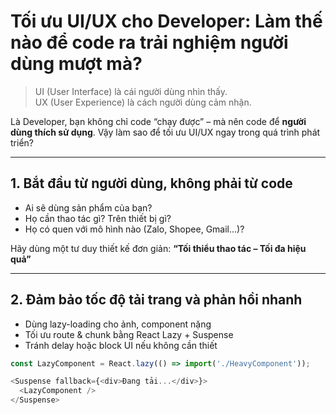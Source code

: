 # Tối ưu UI/UX cho Developer: Làm thế nào để code ra trải nghiệm người dùng mượt mà?

> UI (User Interface) là cái người dùng nhìn thấy.  
> UX (User Experience) là cách người dùng cảm nhận.

Là Developer, bạn không chỉ code “chạy được” – mà nên code để **người dùng thích sử dụng**. Vậy làm sao để tối ưu UI/UX ngay trong quá trình phát triển?

---

## 1. Bắt đầu từ **người dùng**, không phải từ code

- Ai sẽ dùng sản phẩm của bạn?
- Họ cần thao tác gì? Trên thiết bị gì?
- Họ có quen với mô hình nào (Zalo, Shopee, Gmail...)?

Hãy dùng một tư duy thiết kế đơn giản: **“Tối thiểu thao tác – Tối đa hiệu quả”**

---

## 2. Đảm bảo **tốc độ tải trang** và phản hồi nhanh

- Dùng lazy-loading cho ảnh, component nặng
- Tối ưu route & chunk bằng React Lazy + Suspense
- Tránh delay hoặc block UI nếu không cần thiết

```ts
const LazyComponent = React.lazy(() => import('./HeavyComponent'));

<Suspense fallback={<div>Đang tải...</div>}>
  <LazyComponent />
</Suspense>

